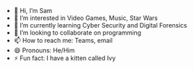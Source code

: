 - 👋 Hi, I’m Sam
- 👀 I’m interested in Video Games, Music, Star Wars 
- 🌱 I’m currently learning Cyber Security and Digital Forensics
- 💞️ I’m looking to collaborate on programming
- 📫 How to reach me: Teams, email
- 😄 Pronouns: He/Him
- ⚡ Fun fact: I have a kitten called Ivy

<!---
Sam1tomo/Sam1tomo is a ✨ special ✨ repository because its `README.md` (this file) appears on your GitHub profile.
You can click the Preview link to take a look at your changes.
--->
